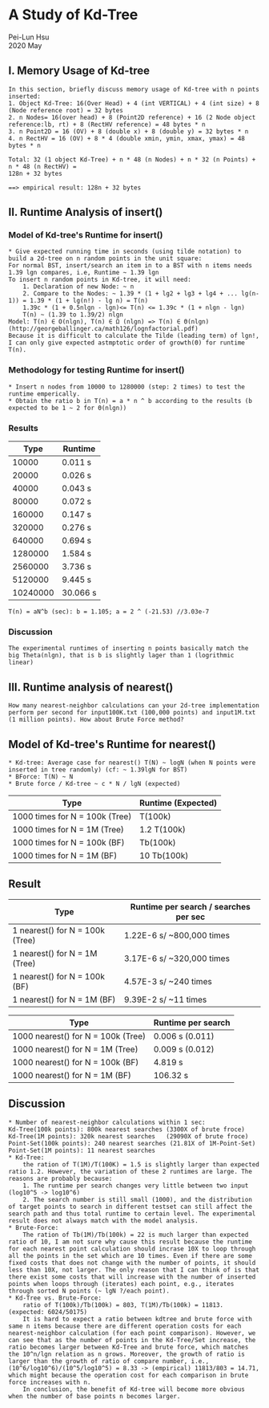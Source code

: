 # A Study of Kd-Tree

Pei-Lun Hsu <br>
2020 May

## I. Memory Usage of Kd-tree

	In this section, briefly discuss memory usage of Kd-tree with n points inserted:
    1. Object Kd-Tree: 16(Over Head) + 4 (int VERTICAL) + 4 (int size) + 8 (Node reference root) = 32 bytes
    2. n Nodes= 16(over head) + 8 (Point2D reference) + 16 (2 Node object reference:lb, rt) + 8 (RectHV reference) = 48 bytes * n
    3. n Point2D = 16 (OV) + 8 (double x) + 8 (double y) = 32 bytes * n
    4. n RectHV = 16 (OV) + 8 * 4 (double xmin, ymin, xmax, ymax) = 48 bytes * n

    Total: 32 (1 object Kd-Tree) + n * 48 (n Nodes) + n * 32 (n Points) + n * 48 (n RectHV) = 
    128n + 32 bytes

    ==> empirical result: 128n + 32 bytes
    
## II. Runtime Analysis of insert()
### Model of Kd-tree's Runtime for insert()

	* Give expected running time in seconds (using tilde notation) to build a 2d-tree on n random points in the unit square:
    For normal BST, insert/search an item in to a BST with n items needs 1.39 lgn compares, i.e, Runtime ~ 1.39 lgn
    To insert n random points in Kd-tree, it will need:
        1. Declaration of new Node: ~ n 
        2. Compare to the Nodes: ~ 1.39 * (1 + lg2 + lg3 + lg4 + ... lg(n-1)) = 1.39 * (1 + lg(n!) - lg n) = T(n)
        1.39c * (1 + 0.5nlgn - lgn)<= T(n) <= 1.39c * (1 + nlgn - lgn)
        T(n) ~ (1.39 to 1.39/2) nlgn
    Model: T(n) ∈ O(nlgn), T(n) ∈ Ω (nlgn) => T(n) ∈ Θ(nlgn) (http://georgeballinger.ca/math126/lognfactorial.pdf)
    Because it is difficult to calculate the Tilde (leading term) of lgn!, I can only give expected astmptotic order of growth(Θ) for runtime T(n).
	

### Methodology for testing Runtime for insert()

	* Insert n nodes from 10000 to 1280000 (step: 2 times) to test the runtime emperically.
    * Obtain the ratio b in T(n) = a * n ^ b according to the results (b expected to be 1 ~ 2 for Θ(nlgn))

### Results

  | Type                          | Runtime  |
  |-------------------------------|----------|
  | 10000                         | 0.011 s  |
  | 20000                         | 0.026 s  |
  | 40000                         | 0.043 s  |
  | 80000                         | 0.072 s  |
  | 160000                        | 0.147 s  |
  | 320000                        | 0.276 s  |
  | 640000                        | 0.694 s  |
  | 1280000                       | 1.584 s  |
  | 2560000                       | 3.736 s  |
  | 5120000                       | 9.445 s  |
  | 10240000                      | 30.066 s |

    T(n) = aN^b (sec): b = 1.105; a = 2 ^ (-21.53) //3.03e-7

### Discussion
    The experimental runtimes of inserting n points basically match the big Theta(nlgn), that is b is slightly lager than 1 (logrithmic linear)

## III. Runtime analysis of nearest()
    How many nearest-neighbor calculations can your 2d-tree implementation perform per second for input100K.txt (100,000 points) and input1M.txt (1 million points). How about Brute Force method?
    
## Model of Kd-tree's Runtime for nearest()
    * Kd-tree: Average case for nearest() T(N) ~ logN (when N points were inserted in tree randomly) (cf: ~ 1.39lgN for BST)
    * BForce: T(N) ~ N
    * Brute force / Kd-tree ~ c * N / lgN (expected)

  | Type                            |Runtime (Expected)     |
  |---------------------------------|-----------------------|
  | 1000 times for N = 100k (Tree)  | T(100k)               |
  | 1000 times for N = 1M  (Tree)   | 1.2 T(100k)           |
  | 1000 times for N = 100k (BF)    | Tb(100k)              |
  | 1000 times for N = 1M   (BF)    | 10 Tb(100k)           |

## Result

  | Type                             | Runtime per search / searches per sec |
  |----------------------------------|---------------------------------------|
  | 1 nearest() for N = 100k (Tree)  |  1.22E-6 s/ ~800,000 times            |
  | 1 nearest() for N = 1M  (Tree)   |  3.17E-6 s/ ~320,000 times            |
  | 1 nearest() for N = 100k (BF)    |  4.57E-3 s/ ~240 times                |
  | 1 nearest() for N = 1M   (BF)    |  9.39E-2 s/ ~11 times                 |

  | Type                             | Runtime per search  |
  |----------------------------------|---------------------|
  | 1000 nearest() for N = 100k (Tree)  |   0.006 s (0.011)|
  | 1000 nearest() for N = 1M  (Tree)   |   0.009 s (0.012)|
  | 1000 nearest() for N = 100k (BF)    |   4.819  s       |
  | 1000 nearest() for N = 1M   (BF)    |   106.32 s       |

## Discussion

	* Number of nearest-neighbor calculations within 1 sec:
    Kd-Tree(100k points): 800k nearest searches (3300X of brute froce)
    Kd-Tree(1M points): 320k nearest searches   (29090X of brute froce)
    Point-Set(100k points): 240 nearest searches (21.81X of 1M-Point-Set)
    Point-Set(1M points): 11 nearest searches
    * Kd-Tree:
        the ration of T(1M)/T(100K) = 1.5 is slightly larger than expected ratio 1.2. However, the variation of these 2 runtimes are large. The reasons are probably because:
        1. The runtime per search changes very little between two input (log10^5 -> log10^6)
        2. The search number is still small (1000), and the distribution of target points to search in different testset can still affect the search path and thus total runtime to certain level. The experimental result does not always match with the model analysis.
    * Brute-Force: 
        The ration of Tb(1M)/Tb(100k) = 22 is much larger than expected ratio of 10, I am not sure why cause this result because the runtime for each nearest point calculation should incrase 10X to loop through all the points in the set which are 10 times. Even if there are some fixed costs that does not change with the number of points, it should less than 10X, not larger. The only reason that I can think of is that there exist some costs that will increase with the number of inserted points when loops through (iterates) each point, e.g., iterates through sorted N points (~ lgN ?/each point).
    * Kd-Tree vs. Brute-Force: 
        ratio of T(100k)/Tb(100k) = 803, T(1M)/Tb(100k) = 11813. (expected: 6024/50175)
        It is hard to expect a ratio between kdtree and brute force with same n items because there are different operation costs for each nearest-neighbor calculation (for each point comparison). However, we can see that as the number of points in the Kd-Tree/Set increase, the ratio becomes larger between Kd-Tree and brute force, which matches the 10^n/lgn relation as n grows. Moreover, the growth of ratio is larger than the growth of ratio of compare number, i.e., (10^6/log10^6)/(10^5/log10^5) = 8.33 -> (empirical) 11813/803 = 14.71, which might because the operation cost for each comparison in brute force increases with n.
        In conclusion, the benefit of Kd-tree will become more obvious when the number of base points n becomes larger.